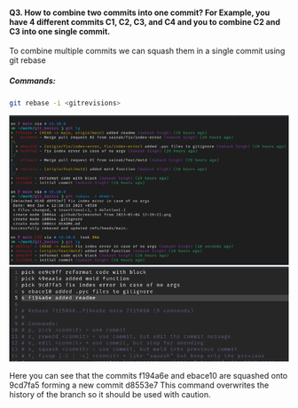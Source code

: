 #### Q3. How to combine two commits into one commit? For Example, you have 4 different commits C1, C2, C3, and  C4 and you to combine C2 and C3 into one single commit. 

To combine multiple commits we can squash them in a single commit using git rebase

##### Commands:

```sh
git rebase -i <gitrevisions>
```
![Alt text](screenshots/Screenshot%20from%202023-01-05%2017-30-32.png)
![Alt text](screenshots/Screenshot%20from%202023-01-05%2017-30-02.png)

Here you can see that the commits f194a6e and ebace10 are squashed onto 9cd7fa5 forming a new commit d8553e7
This command overwrites the history of the branch so it should be used with caution.
